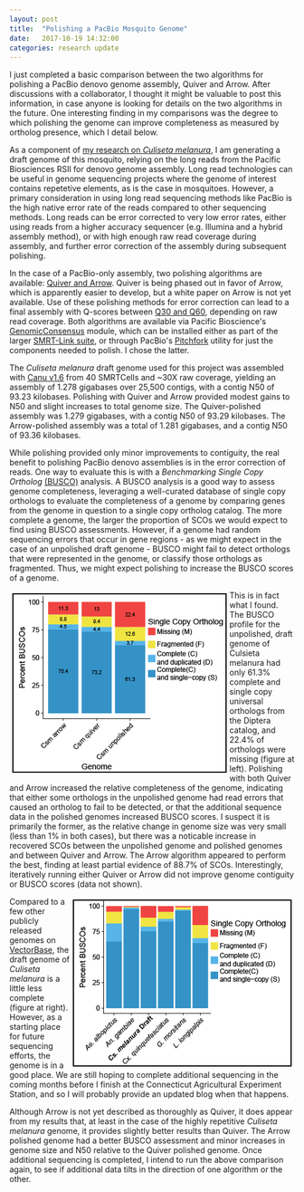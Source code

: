 ```yaml
---
layout: post
title:  "Polishing a PacBio Mosquito Genome"
date:   2017-10-19 14:32:00
categories: research update
---
```


I just completed a basic comparison between the two algorithms for polishing a PacBio denovo genome assembly, Quiver and Arrow.  After discussions with a collaborator, I thought it might be valuable to post this information, in case anyone is looking for details on the two algorithms in the future.  One interesting finding in my comparisons was the degree to which polishing the genome can improve completeness as measured by ortholog presence, which I detail below.   
  
As a component of [my research on _Culiseta melanura_](http://www.vector-eco-evo.com/research/), I am generating a draft genome of this mosquito, relying on the long reads from the Pacific Biosciences RSII for denovo genome assembly.  Long read technologies can be useful in genome sequencing projects where the genome of interest contains repetetive elements, as is the case in mosquitoes.  However, a primary consideration in using long read sequencing methods like PacBio is the high native error rate of the reads compared to other sequencing methods.  Long reads can be error corrected to very low error rates, either using reads from a higher accuracy sequencer (e.g. Illumina and a hybrid assembly method), or with high enough raw read coverage during assembly, and further error correction of the assembly during subsequent polishing.  

In the case of a PacBio-only assembly, two polishing algorithms are available: [Quiver and Arrow](https://github.com/PacificBiosciences/GenomicConsensus).  Quiver is being phased out in favor of Arrow, which is apparently easier to develop, but a white paper on Arrow is not yet available.  Use of these polishing methods for error correction can lead to a final assembly with Q-scores between [Q30 and Q60](https://github.com/PacificBiosciences/GenomicConsensus/blob/master/doc/FAQ.rst#what-is-the-expected-quiver-accuracy), depending on raw read coverage. Both algorithms are available via Pacific Bioscience's [GenomicConsensus](https://github.com/PacificBiosciences/GenomicConsensus) module, which can be installed either as part of the larger [SMRT-Link suite](http://www.pacb.com/support/software-downloads/), or through PacBio's [Pitchfork](https://github.com/PacificBiosciences/pitchfork) utility for just the components needed to polish. I chose the latter.

The _Culiseta melanura_ draft genome used for this project was assembled with [Canu v1.6](https://github.com/marbl/canu) from 40 SMRTCells and ~30X raw coverage, yielding an assembly of 1.278 gigabases over 25,500 contigs, with a contig N50 of 93.23 kilobases.  Polishing with Quiver and Arrow provided modest gains to N50 and slight increases to total genome size.  The Quiver-polished  assembly was 1.279 gigabases, with a contig N50 of 93.29 kilobases.  The Arrow-polished assembly was a total of 1.281 gigabases, and a contig N50 of 93.36 kilobases.  

While polishing provided only minor improvements to contiguity, the real benefit to polishing PacBio denovo assemblies is in the error correction of reads.  One way to evaluate this is with a _Benchmarking Single Copy Ortholog_ [(BUSCO)](http://busco.ezlab.org/) analysis.  A BUSCO analysis is a good way to assess genome completeness, leveraging a well-curated database of single copy orthologs to evaluate the completeness of a genome by comparing genes from the genome in question to a single copy ortholog catalog.  The more complete a genome, the larger the proportion of SCOs we would expect to find using BUSCO assessments.  However, if a genome had random sequencing errors that occur in gene regions - as we might expect in the case of an unpolished draft genome - BUSCO might fail to detect orthologs that  were represented in the genome, or classify those orthologs as fragmented.  Thus, we might expect polishing to increase the BUSCO scores of a genome. 

<img align="left" src="https://raw.githubusercontent.com/jsoghigian/jsoghigian.github.io/master/images/busco_polish.png" style="border:2px solid black;margin:5px 5px 5px 5px;"> This is in fact what I found.  The BUSCO profile for the unpolished, draft genome of Culsieta melanura had only 61.3% complete and single copy universal orthologs from the Diptera catalog, and 22.4% of orthologs were missing (figure at left).  Polishing with both Quiver and Arrow increased the relative completeness of the genome, indicating that either some orthologs in the unpolished genome had read errors that caused an ortholog to fail to be detected, or that the additional sequence data in the polished genomes increased BUSCO scores.  I suspect it is primarily the former, as the relative change in genome size was very small (less than 1% in both cases), but there was a noticable increase in recovered SCOs between the unpolished genome and polished genomes and between Quiver and Arrow.  The Arrow algorithm appeared to perform the best, finding at least partial evidence of 88.7% of SCOs.  Interestingly, iteratively running either Quiver or Arrow did not improve genome contiguity or BUSCO scores (data not shown).
  
<img align="right" src="https://raw.githubusercontent.com/jsoghigian/jsoghigian.github.io/master/images/busco_comparison.png" style="border:2px solid black;margin:5px 5px 5px 5px;">Compared to a few other publicly released genomes on [VectorBase](https://www.vectorbase.org/), the draft genome of _Culiseta melanura_ is a little less complete (figure at right). However, as a starting place for future sequencing efforts, the genome is in a good place.  We are still hoping to complete additional sequencing in the coming months before I finish at the Connecticut Agricultural Experiment Station, and so I will probably provide an updated blog when that happens.  
  
Although Arrow is not yet described as thoroughly as Quiver, it does appear from my results that, at least in the case of the highly repetitive _Culiseta melanura_ genome, it provides slightly better results than Quiver.  The Arrow polished genome had a better BUSCO assessment and minor increases in genome size and N50 relative to the Quiver polished genome.  Once additional sequencing is completed, I intend to run the above comparison again, to see if additional data tilts in the direction of one algorithm or the other.
